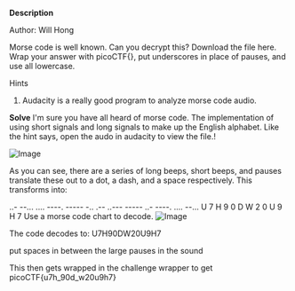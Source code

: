 **Description**

Author: Will Hong

Morse code is well known. Can you decrypt this? Download the file here. Wrap your answer with picoCTF{}, put underscores in place of pauses, and use all lowercase.

Hints
1) Audacity is a really good program to analyze morse code audio.

**Solve**
I'm sure you have all heard of morse code. The implementation of using short signals and long signals to make up the English alphabet.
Like the hint says, open the audo in audacity to view the file.!

![Image](https://user-images.githubusercontent.com/59877252/160716768-6f0c0303-70c1-437e-aa20-ba880f288a62.png)

As you can see, there are a series of long beeps, short beeps, and pauses translate these out to a dot, a dash, and a space respectively.
This transforms into:

..-  --...  ....  ----.  -----  -..  .--  ..---  -----  ..-  ----.  ....  --...
U    7      H     9      0      D    W    2      0      U    9      H     7
Use a morse code chart to decode.
![Image](https://2rdrtx4bt29lo91s31mjhkji-wpengine.netdna-ssl.com/wp-content/uploads/2019/03/Morse-code-chart-dit-dah-dot-dash-communication-shtf-survival-prepping-1.jpg)

The code decodes to:
U7H90DW20U9H7

put spaces in between the large pauses in the sound

This then gets wrapped in the challenge wrapper to get
picoCTF{u7h_90d_w20u9h7}
